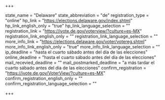 +++

state_name = "Delaware"
state_abbreviation = "de"
registration_type = "online"
hp_link = "https://elections.delaware.gov/index.shtml"
hp_link_english_only = "true"
hp_link_language_selection = ""
registration_link = "https://ivote.de.gov/voterview/?culture=es-MX"
registration_link_english_only = ""
registration_link_language_selection = ""
more_info_link = "https://elections.delaware.gov/voter/votereg.shtml"
more_info_link_english_only = "true"
more_info_link_language_selection = ""
ip_deadline = "hasta el cuarto sábado antes del día de las elecciones"
online_deadline = "hasta el cuarto sábado antes del día de las elecciones"
mail_recevied_deadline = ""
mail_postmarked_deadline = "a más tardar el cuarto sábado antes del día de las elecciones"
confirm_registration = "https://ivote.de.gov/VoterView/?culture=es-MX"
confirm_registration_english_only = ""
confirm_registration_language_selection = ""

+++